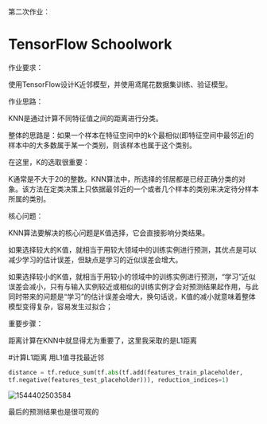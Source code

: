 第二次作业：

# TensorFlow Schoolwork

作业要求：

使用TensorFlow设计K近邻模型，并使用鸢尾花数据集训练、验证模型。



作业思路：

KNN是通过计算不同特征值之间的距离进行分类。

整体的思路是：如果一个样本在特征空间中的k个最相似(即特征空间中最邻近)的样本中的大多数属于某一个类别，则该样本也属于这个类别。

在这里，K的选取很重要：

K通常是不大于20的整数。KNN算法中，所选择的邻居都是已经正确分类的对象。该方法在定类决策上只依据最邻近的一个或者几个样本的类别来决定待分样本所属的类别。

核心问题：

KNN算法要解决的核心问题是K值选择，它会直接影响分类结果。

如果选择较大的K值，就相当于用较大领域中的训练实例进行预测，其优点是可以减少学习的估计误差，但缺点是学习的近似误差会增大。

如果选择较小的K值，就相当于用较小的领域中的训练实例进行预测，“学习”近似误差会减小，只有与输入实例较近或相似的训练实例才会对预测结果起作用，与此同时带来的问题是“学习”的估计误差会增大，换句话说，K值的减小就意味着整体模型变得复杂，容易发生过拟合；



重要步骤：

距离计算在KNN中就显得尤为重要了，这里我采取的是L1距离

#计算L1距离 用L1值寻找最近邻

```python
distance = tf.reduce_sum(tf.abs(tf.add(features_train_placeholder,
tf.negative(features_test_placeholder))), reduction_indices=1)
```

![1544402503584](C:\Users\hasee\AppData\Local\Temp\1544402503584.png)

最后的预测结果也是很可观的